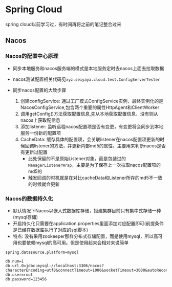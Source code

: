 # Spring Cloud
spring cloud以前学习过，有时间再将之前的笔记整合过来

## Nacos

### Nacos的配置中心原理
+ 同步本地服务和nacos服务端的模式是本地服务定时去nacos上面去拉取数据
+ nacos测试配置相关代码见`xyz.seiyaya.cloud.test.ConfigServerTester`

+ 同步nacos配置的大致步骤
    1. 创建configService: 通过工厂模式ConfigService实例，最终实例化的是NacosConfigService,包含两个重要的属性HttpAgent和ClientWorker
    2. 调用getConfig()方法获取配置信息,先从本地获取配置信息，没有则从nacos上获取配信息
    3. 添加listener: 监听远程nacos配置项是否有变更，有变更将会同步到本地服务一份新的配置项
    4. CacheData: 缓存具体的配置项，会关联listener在nacos配置项更新的时候回调listener的方法，并更新内部md5的属性，主要用来判断nacos是否有更新过配置
        - 此处保留的不是原始Listener对象，而是包装过的`ManagerListenerWrap`，主要是为了保存上一次拉取nacos配置项的md5的
        - 触发回调的时机就是在对比cacheData和Listener所存的md5不一致的时候就会更新
        

### Nacos的数据持久化
+ 默认情况下Nacos以嵌入式数据库存储，搭建集群目前只有集中式存储一种(mysql存储)
+ 开启持久化只需要在application.properties里面添加对应配置即可(前提条件是已经在数据库执行了对应的sql脚本)
+ 特点: 没有采用zookeeper那样分布式存储配置，而是使用mysql，所以高可用也要依赖mysql的高可用。但是使用起来会相对来说简单
```properties
spring.datasource.platform=mysql

db.num=1
db.url.0=jdbc:mysql://localhost:3306/nacos?characterEncoding=utf8&connectTimeout=1000&socketTimeout=3000&autoReconnect=true
db.user=root
db.password=123456
```